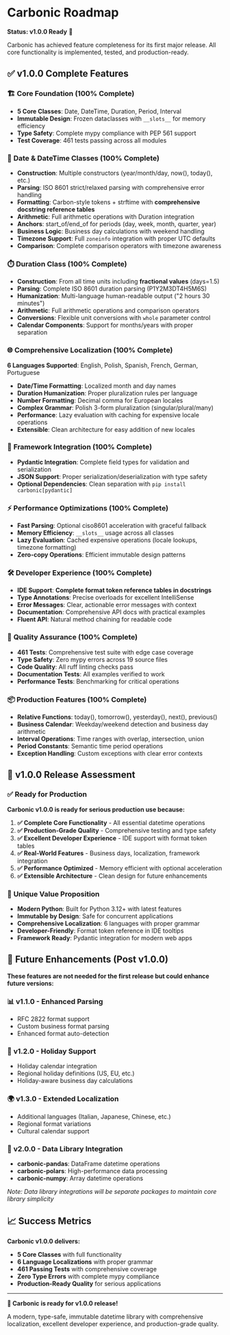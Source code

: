 # Carbonic Roadmap

**Status: v1.0.0 Ready** 🚀

Carbonic has achieved feature completeness for its first major release. All core functionality is implemented, tested, and production-ready.

## ✅ v1.0.0 Complete Features

### 🏗️ **Core Foundation (100% Complete)**

- **5 Core Classes**: Date, DateTime, Duration, Period, Interval
- **Immutable Design**: Frozen dataclasses with `__slots__` for memory efficiency
- **Type Safety**: Complete mypy compliance with PEP 561 support
- **Test Coverage**: 461 tests passing across all modules

### 📅 **Date & DateTime Classes (100% Complete)**

- **Construction**: Multiple constructors (year/month/day, now(), today(), etc.)
- **Parsing**: ISO 8601 strict/relaxed parsing with comprehensive error handling
- **Formatting**: Carbon-style tokens + strftime with **comprehensive docstring reference tables**
- **Arithmetic**: Full arithmetic operations with Duration integration
- **Anchors**: start_of/end_of for periods (day, week, month, quarter, year)
- **Business Logic**: Business day calculations with weekend handling
- **Timezone Support**: Full `zoneinfo` integration with proper UTC defaults
- **Comparison**: Complete comparison operators with timezone awareness

### ⏱️ **Duration Class (100% Complete)**

- **Construction**: From all time units including **fractional values** (days=1.5)
- **Parsing**: Complete ISO 8601 duration parsing (P1Y2M3DT4H5M6S)
- **Humanization**: Multi-language human-readable output ("2 hours 30 minutes")
- **Arithmetic**: Full arithmetic operations and comparison operators
- **Conversions**: Flexible unit conversions with `whole` parameter control
- **Calendar Components**: Support for months/years with proper separation

### 🌐 **Comprehensive Localization (100% Complete)**

**6 Languages Supported**: English, Polish, Spanish, French, German, Portuguese

- **Date/Time Formatting**: Localized month and day names
- **Duration Humanization**: Proper pluralization rules per language
- **Number Formatting**: Decimal comma for European locales
- **Complex Grammar**: Polish 3-form pluralization (singular/plural/many)
- **Performance**: Lazy evaluation with caching for expensive locale operations
- **Extensible**: Clean architecture for easy addition of new locales

### 🔗 **Framework Integration (100% Complete)**

- **Pydantic Integration**: Complete field types for validation and serialization
- **JSON Support**: Proper serialization/deserialization with type safety
- **Optional Dependencies**: Clean separation with `pip install carbonic[pydantic]`

### ⚡ **Performance Optimizations (100% Complete)**

- **Fast Parsing**: Optional ciso8601 acceleration with graceful fallback
- **Memory Efficiency**: `__slots__` usage across all classes
- **Lazy Evaluation**: Cached expensive operations (locale lookups, timezone formatting)
- **Zero-copy Operations**: Efficient immutable design patterns

### 🛠️ **Developer Experience (100% Complete)**

- **IDE Support**: **Complete format token reference tables in docstrings**
- **Type Annotations**: Precise overloads for excellent IntelliSense
- **Error Messages**: Clear, actionable error messages with context
- **Documentation**: Comprehensive API docs with practical examples
- **Fluent API**: Natural method chaining for readable code

### 🧪 **Quality Assurance (100% Complete)**

- **461 Tests**: Comprehensive test suite with edge case coverage
- **Type Safety**: Zero mypy errors across 19 source files
- **Code Quality**: All ruff linting checks pass
- **Documentation Tests**: All examples verified to work
- **Performance Tests**: Benchmarking for critical operations

### 📦 **Production Features (100% Complete)**

- **Relative Functions**: today(), tomorrow(), yesterday(), next(), previous()
- **Business Calendar**: Weekday/weekend detection and business day arithmetic
- **Interval Operations**: Time ranges with overlap, intersection, union
- **Period Constants**: Semantic time period operations
- **Exception Handling**: Custom exceptions with clear error contexts

## 🎯 **v1.0.0 Release Assessment**

### ✅ **Ready for Production**

**Carbonic v1.0.0 is ready for serious production use because:**

1. **✅ Complete Core Functionality** - All essential datetime operations
2. **✅ Production-Grade Quality** - Comprehensive testing and type safety
3. **✅ Excellent Developer Experience** - IDE support with format token tables
4. **✅ Real-World Features** - Business days, localization, framework integration
5. **✅ Performance Optimized** - Memory efficient with optional acceleration
6. **✅ Extensible Architecture** - Clean design for future enhancements

### 🚀 **Unique Value Proposition**

- **Modern Python**: Built for Python 3.12+ with latest features
- **Immutable by Design**: Safe for concurrent applications
- **Comprehensive Localization**: 6 languages with proper grammar
- **Developer-Friendly**: Format token reference in IDE tooltips
- **Framework Ready**: Pydantic integration for modern web apps

## 🔮 **Future Enhancements (Post v1.0.0)**

**These features are not needed for the first release but could enhance future versions:**

### 📊 **v1.1.0 - Enhanced Parsing**
- RFC 2822 format support
- Custom business format parsing
- Enhanced format auto-detection

### 🎄 **v1.2.0 - Holiday Support**
- Holiday calendar integration
- Regional holiday definitions (US, EU, etc.)
- Holiday-aware business day calculations

### 🌍 **v1.3.0 - Extended Localization**
- Additional languages (Italian, Japanese, Chinese, etc.)
- Regional format variations
- Cultural calendar support

### 🔌 **v2.0.0 - Data Library Integration**
- **carbonic-pandas**: DataFrame datetime operations
- **carbonic-polars**: High-performance data processing
- **carbonic-numpy**: Array datetime operations

*Note: Data library integrations will be separate packages to maintain core library simplicity*

## 📈 **Success Metrics**

**Carbonic v1.0.0 delivers:**
- **5 Core Classes** with full functionality
- **6 Language Localizations** with proper grammar
- **461 Passing Tests** with comprehensive coverage
- **Zero Type Errors** with complete mypy compliance
- **Production-Ready Quality** for serious applications

---

**🎉 Carbonic is ready for v1.0.0 release!**

A modern, type-safe, immutable datetime library with comprehensive localization, excellent developer experience, and production-grade quality.
